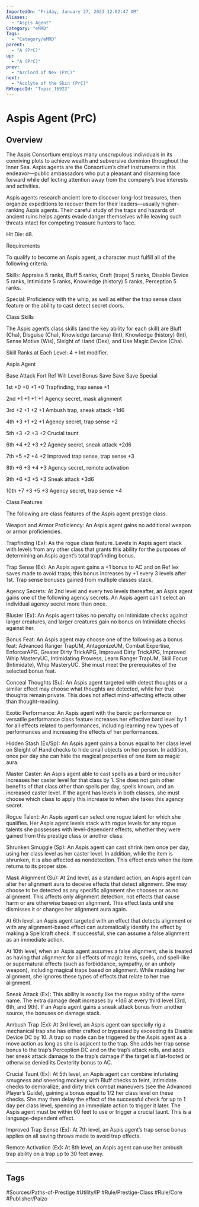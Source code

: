```yaml
---
ImportedOn: "Friday, January 27, 2023 12:02:47 AM"
Aliases:
  - "Aspis Agent"
Category: "eMRD"
Tags:
  - "Category/eMRD"
parent:
  - "A (PrC)"
up:
  - "A (PrC)"
prev:
  - "Arclord of Nex (PrC)"
next:
  - "Acolyte of the Skin (PrC)"
RWtopicId: "Topic_16922"
---
```

# Aspis Agent (PrC)
## Overview
The Aspis Consortium employs many unscrupulous individuals in its conniving plots to achieve wealth and subversive dominion throughout the Inner Sea. Aspis agents are the Consortium’s chief instruments in this endeavor—public ambassadors who put a pleasant and disarming face forward while def lecting attention away from the company’s true interests and activities. 

Aspis agents research ancient lore to discover long-lost treasures, then organize expeditions to recover them for their leaders—usually higher-ranking Aspis agents. Their careful study of the traps and hazards of ancient ruins helps agents evade danger themselves while leaving such threats intact for competing treasure hunters to face. 

Hit Die: d8. 

Requirements 

To qualify to become an Aspis agent, a character must fulfill all of the following criteria. 

Skills: Appraise 5 ranks, Bluff 5 ranks, Craft (traps) 5 ranks, Disable Device 5 ranks, Intimidate 5 ranks, Knowledge (history) 5 ranks, Perception 5 ranks. 

Special: Proficiency with the whip, as well as either the trap sense class feature or the ability to cast detect secret doors. 

Class Skills 

The Aspis agent’s class skills (and the key ability for each skill) are Bluff (Cha), Disguise (Cha), Knowledge (arcana) (Int), Knowledge (history) (Int), Sense Motive (Wis), Sleight of Hand (Dex), and Use Magic Device (Cha). 

Skill Ranks at Each Level: 4 + Int modifier. 

Aspis Agent 

Base Attack Fort Ref Will Level Bonus Save Save Save Special 

1st +0 +0 +1 +0 Trapfinding, trap sense +1 

2nd +1 +1 +1 +1 Agency secret, mask alignment 

3rd +2 +1 +2 +1 Ambush trap, sneak attack +1d6 

4th +3 +1 +2 +1 Agency secret, trap sense +2 

5th +3 +2 +3 +2 Crucial taunt 

6th +4 +2 +3 +2 Agency secret, sneak attack +2d6 

7th +5 +2 +4 +2 Improved trap sense, trap sense +3 

8th +6 +3 +4 +3 Agency secret, remote activation 

9th +6 +3 +5 +3 Sneak attack +3d6 

10th +7 +3 +5 +3 Agency secret, trap sense +4 

Class Features 

The following are class features of the Aspis agent prestige class. 

Weapon and Armor Proficiency: An Aspis agent gains no additional weapon or armor proficiencies. 

Trapfinding (Ex): As the rogue class feature. Levels in Aspis agent stack with levels from any other class that grants this ability for the purposes of determining an Aspis agent’s total trapfinding bonus. 

Trap Sense (Ex): An Aspis agent gains a +1 bonus to AC and on Ref lex saves made to avoid traps; this bonus increases by +1 every 3 levels after 1st. Trap sense bonuses gained from multiple classes stack. 

Agency Secrets: At 2nd level and every two levels thereafter, an Aspis agent gains one of the following agency secrets. An Aspis agent can’t select an individual agency secret more than once. 

Bluster (Ex): An Aspis agent takes no penalty on Intimidate checks against larger creatures, and larger creatures gain no bonus on Intimidate checks against her. 

Bonus Feat: An Aspis agent may choose one of the following as a bonus feat: Advanced Ranger TrapUM, AntagonizeUM, Combat Expertise, EnforcerAPG, Greater Dirty TrickAPG, Improved Dirty TrickAPG, Improved Whip MasteryUC, Intimidating Prowess, Learn Ranger TrapUM, Skill Focus (Intimidate), Whip MasteryUC. She must meet the prerequisites of the selected bonus feat. 

Conceal Thoughts (Su): An Aspis agent targeted with detect thoughts or a similar effect may choose what thoughts are detected, while her true thoughts remain private. This does not affect mind-affecting effects other than thought-reading. 

Exotic Performance: An Aspis agent with the bardic performance or versatile performance class feature increases her effective bard level by 1 for all effects related to performances, including learning new types of performances and increasing the effects of her performances. 

Hidden Stash (Ex/Sp): An Aspis agent gains a bonus equal to her class level on Sleight of Hand checks to hide small objects on her person. In addition, once per day she can hide the magical properties of one item as magic aura. 

Master Caster: An Aspis agent able to cast spells as a bard or inquisitor increases her caster level for that class by 1. She does not gain other benefits of that class other than spells per day, spells known, and an increased caster level. If the agent has levels in both classes, she must choose which class to apply this increase to when she takes this agency secret. 

Rogue Talent: An Aspis agent can select one rogue talent for which she qualifies. Her Aspis agent levels stack with rogue levels for any rogue talents she possesses with level-dependent effects, whether they were gained from this prestige class or another class. 

Shrunken Smuggle (Sp): An Aspis agent can cast shrink item once per day, using her class level as her caster level. In addition, while the item is shrunken, it is also affected as nondetection. This effect ends when the item returns to its proper size. 

Mask Alignment (Su): At 2nd level, as a standard action, an Aspis agent can alter her alignment aura to deceive effects that detect alignment. She may choose to be detected as any specific alignment she chooses or as no alignment. This affects only alignment detection, not effects that cause harm or are otherwise based on alignment. This effect lasts until she dismisses it or changes her alignment aura again. 

At 6th level, an Aspis agent targeted with an effect that detects alignment or with any alignment-based effect can automatically identify the effect by making a Spellcraft check. If successful, she can assume a false alignment as an immediate action. 

At 10th level, when an Aspis agent assumes a false alignment, she is treated as having that alignment for all effects of magic items, spells, and spell-like or supernatural effects (such as forbiddance, sympathy, or an unholy weapon), including magical traps based on alignment. While masking her alignment, she ignores these types of effects that relate to her true alignment. 

Sneak Attack (Ex): This ability is exactly like the rogue ability of the same name. The extra damage dealt increases by +1d6 at every third level (3rd, 6th, and 9th). If an Aspis agent gains a sneak attack bonus from another source, the bonuses on damage stack. 

Ambush Trap (Ex): At 3rd level, an Aspis agent can specially rig a mechanical trap she has either crafted or bypassed by exceeding its Disable Device DC by 10. A trap so made can be triggered by the Aspis agent as a move action as long as she is adjacent to the trap. She adds her trap sense bonus to the trap’s Perception DC and on the trap’s attack rolls, and adds her sneak attack damage to the trap’s damage if the target is f lat-footed or otherwise denied its Dexterity bonus to AC. 

Crucial Taunt (Ex): At 5th level, an Aspis agent can combine infuriating smugness and sneering mockery with Bluff checks to feint, Intimidate checks to demoralize, and dirty trick combat maneuvers (see the Advanced Player’s Guide), gaining a bonus equal to 1/2 her class level on these checks. She may then delay the effect of the successful check for up to 1 day per class level, spending an immediate action to trigger it later. The Aspis agent must be within 60 feet to use or trigger a crucial taunt. This is a language-dependent effect. 

Improved Trap Sense (Ex): At 7th level, an Aspis agent’s trap sense bonus applies on all saving throws made to avoid trap effects. 

Remote Activation (Ex): At 8th level, an Aspis agent can use her ambush trap ability on a trap up to 30 feet away.


---
## Tags
#Sources/Paths-of-Prestige #Utility/IP #Rule/Prestige-Class #Rule/Core #Publisher/Paizo

